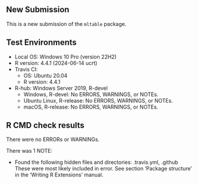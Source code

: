 ## New Submission

This is a new submission of the `mltable` package.

## Test Environments

* Local OS: Windows 10 Pro (version 22H2)
* R version: 4.4.1 (2024-06-14 ucrt)
* Travis CI:
  - OS: Ubuntu 20.04  
  - R version: 4.4.1
* R-hub: Windows Server 2019, R-devel
  - Windows, R-devel: No ERRORS, WARNINGS, or NOTEs.  
  - Ubuntu Linux, R-release: No ERRORS, WARNINGS, or NOTEs.  
  - macOS, R-release: No ERRORS, WARNINGS, or NOTEs.  

## R CMD check results

There were no ERRORs or WARNINGs.

There was 1 NOTE:

* Found the following hidden files and directories:
  .travis.yml, .github
  These were most likely included in error. See section ‘Package structure’ in the ‘Writing R Extensions’ manual.
